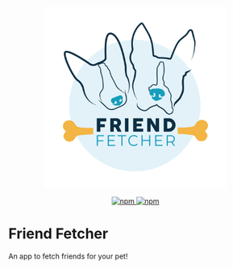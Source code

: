 <p align="center"><img src="../icon.svg" alt="friend fetcher" width="360"></p>

<p align="center">
  <a href="https://www.npmjs.com/org/friendfetcher">
    <img src="https://img.shields.io/badge/NPM-yes-11a0bd.svg" alt="npm">
  </a>
  <a href="https://www.friendfetcher.com/">
    <img src="https://img.shields.io/website-up-down-green-red/http/shields.io.svg" alt="npm">
  </a>
</p>

# Friend Fetcher

An app to fetch friends for your pet!
